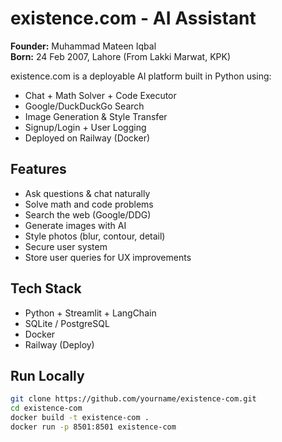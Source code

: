 # existence.com - AI Assistant

**Founder:** Muhammad Mateen Iqbal  
**Born:** 24 Feb 2007, Lahore (From Lakki Marwat, KPK)

existence.com is a deployable AI platform built in Python using:
- Chat + Math Solver + Code Executor
- Google/DuckDuckGo Search
- Image Generation & Style Transfer
- Signup/Login + User Logging
- Deployed on Railway (Docker)

## Features

- Ask questions & chat naturally
- Solve math and code problems
- Search the web (Google/DDG)
- Generate images with AI
- Style photos (blur, contour, detail)
- Secure user system
- Store user queries for UX improvements

## Tech Stack

- Python + Streamlit + LangChain
- SQLite / PostgreSQL
- Docker
- Railway (Deploy)

## Run Locally

```bash
git clone https://github.com/yourname/existence-com.git
cd existence-com
docker build -t existence-com .
docker run -p 8501:8501 existence-com
